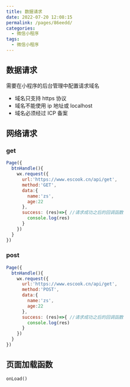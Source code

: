 ```yaml
---
title: 数据请求
date: 2022-07-20 12:08:15
permalink: /pages/86eedd/
categories:
  - 微信小程序
tags:
  - 微信小程序
---
```

## 数据请求



需要在小程序的后台管理中配置请求域名

- 域名只支持 https 协议
- 域名不能使用 ip 地址或 localhost
- 域名必须经过 ICP 备案



## 网络请求

### get

```js
Page({
  btnHandle(){
   	wx.request({
      url:'https://www.escook.cn/api/get',
      method:'GET',
      data:{
        name:'zs',
        age:22
      },
      success: (res)=>{ //请求成功之后的回调函数
        console.log(res)
      }
    }) 
  }
})
```



### post

```js
Page({
  btnHandle(){
   	wx.request({
      url:'https://www.escook.cn/api/get',
      method:'POST',
      data:{
        name:'zs',
        age:22
      },
      success: (res)=>{ //请求成功之后的回调函数
        console.log(res)
      }
    }) 
  }
})
```



## 页面加载函数

`onLoad()`










































